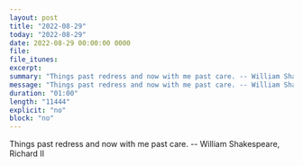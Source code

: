 ```yaml
---
layout: post
title: "2022-08-29"
today: "2022-08-29"
date: 2022-08-29 00:00:00 0000
file:
file_itunes:
excerpt:
summary: "Things past redress and now with me past care. -- William Shakespeare, Richard II "
message: "Things past redress and now with me past care. -- William Shakespeare, Richard II "
duration: "01:00"
length: "11444"
explicit: "no"
block: "no"
---
```

Things past redress and now with me past care. -- William Shakespeare, Richard II 

